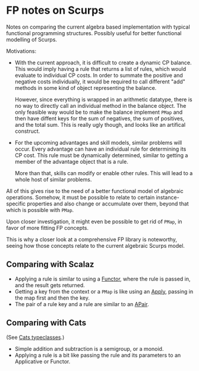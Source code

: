 # FP notes on Scurps

Notes on comparing the current algebra based implementation with typical functional programming structures.
Possibly useful for better functional modelling of Scurps.

Motivations:

* With the current approach, it is difficult to create a dynamic CP balance.
  This would imply having a rule that returns a list of rules, which would evaluate to individual CP costs.
  In order to summate the positive and negative costs individually, it would be required to call different "add" methods
   in some kind of object representing the balance.

  However, since everything is wrapped in an arithmetic datatype, there is no way to directly call an individual method
   in the balance object.
  The only feasible way would be to make the balance implement `PMap` and then have diffent keys for the sum of
   negatives, the sum of positives, and the total sum.
  This is really ugly though, and looks like an artifical construct.

* For the upcoming advantages and skill models, similar problems will occur.
  Every advantage can have an individual rule for determining its CP cost.
  This rule must be dynamically determined, similar to getting a member of the advantage object that is a rule.

  More than that, skills can modify or enable other rules.
  This will lead to a whole host of similar problems.

All of this gives rise to the need of a better functional model of algebraic operations.
Somehow, it must be possible to relate to certain instance-specific properties and also change or accumulate over them,
 beyond that which is possible with `PMap`.

Upon closer investigation, it might even be possible to get rid of `PMap`, in favor of more fitting FP concepts.

This is why a closer look at a comprehensive FP library is noteworthy, seeing how those concepts relate to the current
 algebraic Scurps model.

## Comparing with Scalaz

* Applying a rule is similar to using a [Functor], where the rule is passed in, and the result gets returned.
* Getting a key from the context or a `PMap` is like using an [Apply], passing in the map first and then the key.
* The pair of a rule key and a rule are similar to an [APair].

## Comparing with Cats

(See [Cats typeclasses].)

* Simple addition and subtraction is a semigroup, or a monoid.
* Applying a rule is a bit like passing the rule and its parameters to an Applicative or Functor.

[APair]: https://github.com/scalaz/scalaz/blob/series/7.3.x/core/src/main/scala/scalaz/APair.scala
[Apply]: https://github.com/scalaz/scalaz/blob/series/7.3.x/core/src/main/scala/scalaz/Apply.scala
[Cats typeclasses]: https://typelevel.org/cats/typeclasses
[Functor]: https://github.com/scalaz/scalaz/blob/series/7.3.x/core/src/main/scala/scalaz/Functor.scala
